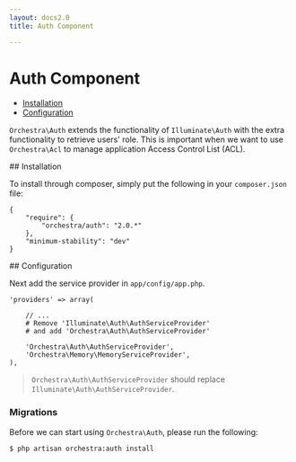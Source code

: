 ```yaml
---
layout: docs2.0
title: Auth Component

---
```


Auth Component
==============

* [Installation](#installation)
* [Configuration](#configuration)

<article id="introduction">

`Orchestra\Auth` extends the functionality of `Illuminate\Auth` with the extra functionality to retrieve users' role. This is important when we want to use `Orchestra\Acl` to manage application Access Control List (ACL).

</article>

<article id="installation">
## Installation

To install through composer, simply put the following in your `composer.json` file:

	{
		"require": {
			"orchestra/auth": "2.0.*"
		},
		"minimum-stability": "dev"
	}

</article>

<article id="configuration">
## Configuration

Next add the service provider in `app/config/app.php`.

	'providers' => array(
		
		// ...
		# Remove 'Illuminate\Auth\AuthServiceProvider' 
		# and add 'Orchestra\Auth\AuthServiceProvider'
		
		'Orchestra\Auth\AuthServiceProvider',
		'Orchestra\Memory\MemoryServiceProvider',
	),

> `Orchestra\Auth\AuthServiceProvider` should replace `Illuminate\Auth\AuthServiceProvider`.

<a id="migrate"></a>
### Migrations

Before we can start using `Orchestra\Auth`, please run the following:

	$ php artisan orchestra:auth install

</article>

